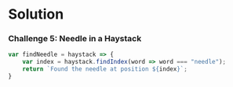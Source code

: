 # Solution

### Challenge 5: Needle in a Haystack

```js
var findNeedle = haystack => {
    var index = haystack.findIndex(word => word === "needle");
    return `Found the needle at position ${index}`;
}
```